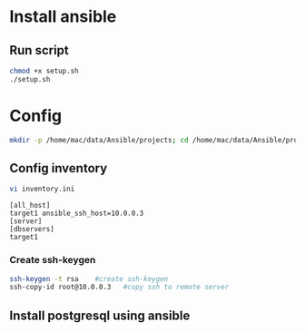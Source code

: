 # Install ansible
## Run script
```sh
chmod +x setup.sh
./setup.sh

```
# Config
```sh
mkdir -p /home/mac/data/Ansible/projects; cd /home/mac/data/Ansible/projects
```
## Config inventory
```sh
vi inventory.ini
```
```
[all_host]
target1 ansible_ssh_host=10.0.0.3
[server]
[dbservers]
target1
```

### Create ssh-keygen
```sh
ssh-keygen -t rsa    #create ssh-keygen
ssh-copy-id root@10.0.0.3   #copy ssh to remote server
```

## Install postgresql using ansible
